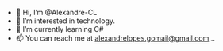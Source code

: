 - 👋 Hi, I’m @Alexandre-CL
- 👀 I’m interested in technology.
- 🌱 I’m currently learning C#
- 📫 You can reach me at alexandrelopes.gomail@gmail.com...

<!---
Alexandre-CL/Alexandre-CL is a ✨ special ✨ repository because its `README.md` (this file) appears on your GitHub profile.
You can click the Preview link to take a look at your changes.
--->
